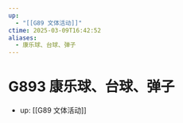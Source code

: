 ```yaml
---
up:
  - "[[G89 文体活动]]"
ctime: 2025-03-09T16:42:52
aliases:
  - 康乐球、台球、弹子
---
```


# G893 康乐球、台球、弹子

- up: [[G89 文体活动]]
